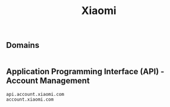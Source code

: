 


<h1 align="center">Xiaomi</h1>  

<br>

## Domains


```html

```  


## Application Programming Interface (API) - Account Management


```html
api.account.xiaomi.com
account.xiaomi.com
```  

